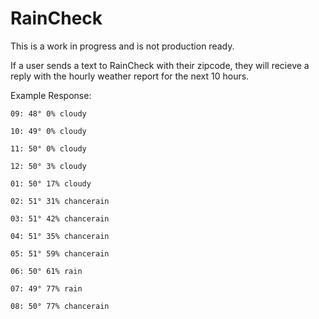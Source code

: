 # RainCheck

This is a work in progress and is not production ready.

If a user sends a text to RainCheck with their zipcode, they will recieve a reply with the hourly weather report for the next 10 hours.

Example Response:

```
09: 48° 0% cloudy

10: 49° 0% cloudy

11: 50° 0% cloudy

12: 50° 3% cloudy

01: 50° 17% cloudy

02: 51° 31% chancerain

03: 51° 42% chancerain

04: 51° 35% chancerain

05: 51° 59% chancerain

06: 50° 61% rain

07: 49° 77% rain

08: 50° 77% chancerain
```
